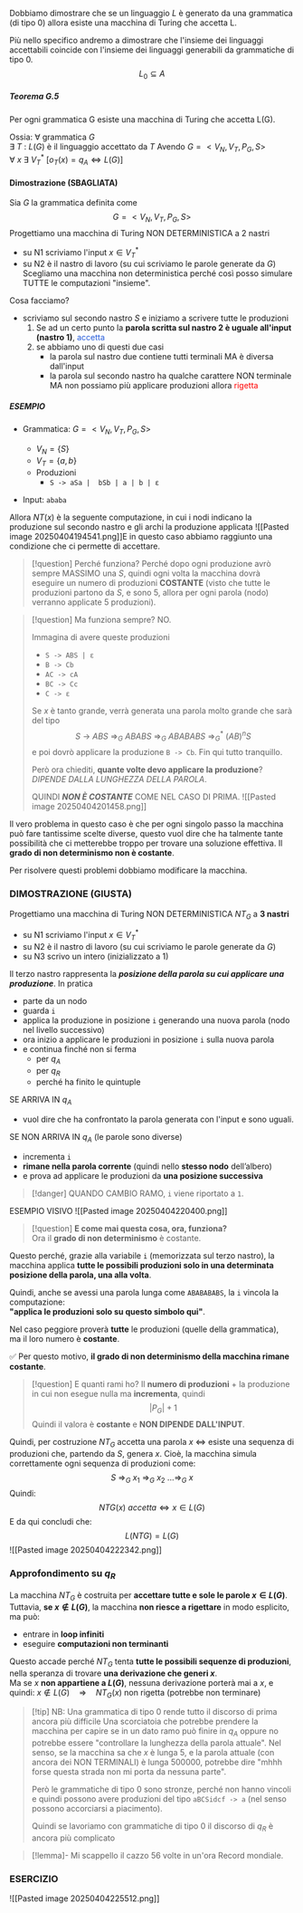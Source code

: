 Dobbiamo dimostrare che se un linguaggio $L$ è generato da una grammatica (di tipo 0) allora esiste una macchina di Turing che accetta L. 

 Più nello specifico andremo a dimostrare che l'insieme dei linguaggi accettabili coincide con l'insieme dei linguaggi generabili da grammatiche di tipo 0.
$$L_{0} \subseteq A$$


##### Teorema G.5
Per ogni grammatica G esiste una macchina di Turing che accetta L(G).

Ossia:
$\forall$ grammatica $G$   
	$\exists \ T$ : $L(G)$ è il linguaggio accettato da $T$
		Avendo $G = <V_{N}, V_{T}, P_{G}, S>$
	$\forall \ x \ \exists \ V_{T}^{*} \ [o_{T}(x) = q_{A} \iff L(G)]$

#### Dimostrazione (SBAGLIATA)
Sia $G$ la grammatica definita come $$G = <V_{N}, V_{T}, P_{G}, S>$$
Progettiamo una macchina di Turing NON DETERMINISTICA a 2 nastri
- su N1 scriviamo l'input $x \in V_{T}^{*}$
- su N2 è il nastro di lavoro (su cui scriviamo le parole generate da $G$)
Scegliamo una macchina non deterministica perché così posso simulare TUTTE le computazioni "insieme".

Cosa facciamo?
- scriviamo sul secondo nastro $S$ e iniziamo a scrivere tutte le produzioni
	1) Se ad un certo punto la **parola scritta sul nastro 2 è uguale all'input (nastro 1)**, <font color="#245bdb">accetta</font>
	2) se abbiamo uno di questi due casi
		- la parola sul nastro due contiene tutti terminali MA è diversa dall'input
		- la parola sul secondo nastro ha qualche carattere NON terminale MA non possiamo più applicare produzioni 
		allora <font color="#ff0000">rigetta</font>

##### ESEMPIO
- Grammatica: $G = <V_{N}, V_{T}, P_{G}, S>$
	- $V_{N} = \{S\}$
	- $V_{T} = \{a,b\}$
	- Produzioni
		- `S -> aSa |  bSb | a | b | ε`
	
- Input: `ababa`

Allora $NT(x)$ è la seguente computazione, in cui i nodi indicano la produzione sul secondo nastro e gli archi la produzione applicata
![[Pasted image 20250404194541.png]]E in questo caso abbiamo raggiunto una condizione che ci permette di accettare.

>[!question] Perché funziona?
>Perché dopo ogni produzione avrò sempre MASSIMO una $S$, quindi ogni volta la macchina dovrà eseguire un numero di produzioni **COSTANTE** (visto che tutte le produzioni partono da $S$, e sono 5, allora per ogni parola (nodo) verranno applicate 5 produzioni).

>[!question] Ma funziona sempre?
>NO.
>
>Immagina di avere queste produzioni
> - `S -> ABS | ε`
>- `B -> Cb`
>- `AC -> cA`
>- `BC -> Cc`
>- `C -> ε`
>
>Se $x$ è tanto grande, verrà generata una parola molto grande che sarà del tipo $$S \ \rightarrow \ ABS \ \Rightarrow_{G} \ ABABS \ \Rightarrow_{G} \ ABABABS  \ \Rightarrow_{G}^{*} \ (AB)^{n}S$$e poi dovrò applicare la produzione `B -> Cb`.
>Fin qui tutto tranquillo.
>
>Però ora chiediti, **quante volte devo applicare la produzione**? *DIPENDE DALLA LUNGHEZZA DELLA PAROLA*.
>
>QUINDI ***NON È COSTANTE*** COME NEL CASO DI PRIMA.
>![[Pasted image 20250404201458.png]]

Il vero problema in questo caso è che per ogni singolo passo la macchina può fare tantissime scelte diverse, questo vuol dire che ha talmente tante possibilità che ci metterebbe troppo per trovare una soluzione effettiva.
Il **grado di non determinismo non è costante**.

Per risolvere questi problemi dobbiamo modificare la macchina.

### DIMOSTRAZIONE (GIUSTA)
Progettiamo una macchina di Turing NON DETERMINISTICA  $NT_{G}$ a **3 nastri**
- su N1 scriviamo l'input $x \in V_{T}^{*}$
- su N2 è il nastro di lavoro (su cui scriviamo le parole generate da $G$)
- su N3 scrivo un intero (inizializzato a 1)

Il terzo nastro rappresenta la ***posizione della parola su cui applicare una produzione***.
In pratica 
- parte da un nodo
- guarda `i`
- applica la produzione in posizione `i` generando una nuova parola (nodo nel livello successivo)
- ora inizio a applicare le produzioni in posizione `i` sulla nuova parola
- e continua finché non si ferma
	- per $q_{A}$
	- per $q_{R}$
	- perché ha finito le quintuple

SE ARRIVA IN $q_{A}$
- vuol dire che ha confrontato la parola generata con l'input e sono uguali.

SE NON ARRIVA IN $q_{A}$ (le parole sono diverse)
- incrementa `i`
- **rimane nella parola corrente** (quindi nello **stesso nodo** dell’albero)
- e prova ad applicare le produzioni da **una posizione successiva**

>[!danger] QUANDO CAMBIO RAMO, `i` viene riportato a `1`.

ESEMPIO VISIVO 
![[Pasted image 20250404220400.png]]

>[!question] **E come mai questa cosa, ora, funziona?**  
Ora il **grado di non determinismo** è costante.
>
Questo perché, grazie alla variabile `i` (memorizzata sul terzo nastro), la macchina applica **tutte le possibili produzioni solo in una determinata posizione della parola, una alla volta**.
>
Quindi, anche se avessi una parola lunga come `ABABABABS`, la `i` vincola la computazione:  
**"applica le produzioni solo su questo simbolo qui"**.
>
Nel caso peggiore proverà **tutte** le produzioni (quelle della grammatica),  
ma il loro numero è **costante**.
>
✅ Per questo motivo, **il grado di non determinismo della macchina rimane costante**.

>[!question] E quanti rami ho?
>Il **numero di produzioni** + la produzione in cui non esegue nulla ma **incrementa**, quindi $$|P_{G}| + 1$$
>Quindi il valora è **costante** e **NON DIPENDE DALL'INPUT**.

Quindi, per costruzione $NT_{G}$ accetta una parola $x$ $\iff$ esiste una sequenza di produzioni che, partendo da $S$, genera $x$.
Cioè, la macchina simula correttamente ogni sequenza di produzioni come: $$S \ \Rightarrow_{G} \ x_{1} \ \Rightarrow_{G} \ x_{2} \ ... \Rightarrow_{G} \ x$$
Quindi: $$NTG(x) \ accetta  \iff   x \in L(G)$$
E da qui concludi che: $$L(NTG​)=L(G)$$
![[Pasted image 20250404222342.png]]

### Approfondimento su $q_{R}$
 La macchina $NT_G$ è costruita per **accettare tutte e sole le parole $x \in L(G)$**.  
 Tuttavia, **se $x \notin L(G)$**, la macchina **non riesce a rigettare** in modo esplicito, ma può: 
- entrare in **loop infiniti**
- eseguire **computazioni non terminanti**

Questo accade perché $NT_G$ tenta **tutte le possibili sequenze di produzioni**, nella speranza di trovare **una derivazione che generi $x$**.  
Ma se $x$ **non appartiene a $L(G)$**, nessuna derivazione porterà mai a $x$, e quindi:
	$x \notin L(G) \quad \Rightarrow \quad NT_G(x)$ non rigetta (potrebbe non terminare)


>[!tip] NB: Una grammatica di tipo 0 rende tutto il discorso di prima ancora più difficile
>Una scorciatoia che potrebbe prendere la macchina per capire se in un dato ramo può finire in $q_{A}$ oppure no potrebbe essere "controllare la lunghezza della parola attuale".
>Nel senso, se la macchina sa che $x$ è lunga 5, e la parola attuale (con ancora dei NON TERMINALI) è lunga 500000, potrebbe dire "mhhh forse questa strada non mi porta da nessuna parte".
>
>Però le grammatiche di tipo 0 sono stronze, perché non hanno vincoli e quindi possono avere produzioni del tipo `aBCSidcf -> a` (nel senso possono accorciarsi a piacimento).
>
>Quindi se lavoriamo con grammatiche di tipo 0 il discorso di $q_{R}$ è ancora più complicato


>[!lemma]- Mi scappello il cazzo 56 volte in un'ora 
>Record mondiale.



### ESERCIZIO
![[Pasted image 20250404225512.png]]











